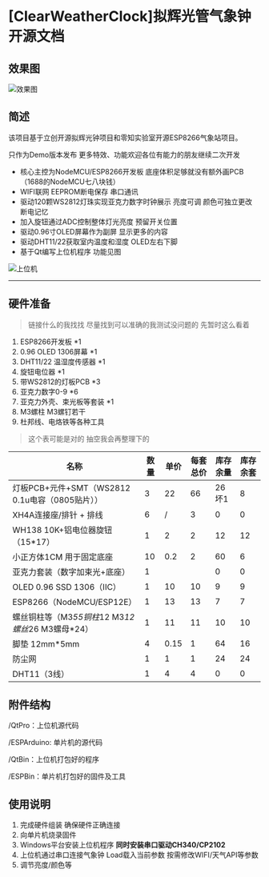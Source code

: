 # [ClearWeatherClock]拟辉光管气象钟开源文档

## 效果图

![效果图](http://123.127.160.202:8006/images/2021/03/31/111.gif)



## 简述

该项目基于立创开源拟辉光钟项目和零知实验室开源ESP8266气象站项目。

只作为Demo版本发布 更多特效、功能欢迎各位有能力的朋友继续二次开发

- 核心主控为NodeMCU/ESP8266开发板 底座体积足够就没有额外画PCB（1688的NodeMCU七八块钱）
- WIFI联网 EEPROM断电保存 串口通讯
- 驱动120颗WS2812灯珠实现亚克力数字时钟展示 亮度可调 颜色可独立更改 断电记忆
- 加入旋钮通过ADC控制整体灯光亮度 预留开关位置
- 驱动0.96寸OLED屏幕作为副屏 显示更多的内容
- 驱动DHT11/22获取室内温度和湿度 OLED左右下脚
- 基于Qt编写上位机程序 功能见图

![上位机](http://123.127.160.202:8006/images/2021/03/31/5KXP_BNWCULJVZIV.png)

***

## 硬件准备

> 链接什么的我找找  尽量找到可以准确的我测试没问题的 先暂时这么看着

1. ESP8266开发板 *1
2. 0.96 OLED 1306屏幕  *1
3. DHT11/22 温湿度传感器 *1
4. 旋钮电位器 *1
5. 带WS2812的灯板PCB *3
6. 亚克力数字0-9 *6
7. 亚克力外壳、束光板等套装 *1
8. M3螺柱 M3螺钉若干
9. 杜邦线、电烙铁等各种工具



> 这个表可能是对的  抽空我会再整理下的

| 名称                                                | 数量 | 单价 | 每套总价 | 库存余量 | 库存余套 |
| --------------------------------------------------- | ---- | ---- | -------- | -------- | -------- |
| 灯板PCB+元件+SMT（WS2812  0.1u电容（0805贴片））    | 3    | 22   | 66       | 26坏1    | 8        |
| XH4A连接座/排针  +   排线                           | 6    | /    | 3        | 0        | 0        |
| WH138 10K+铝电位器旋钮（15*17）                     | 1    | 2    | 2        | 12       | 12       |
| 小正方体1CM 用于固定底座                            | 10   | 0.2  | 2        | 60       | 6        |
| 亚克力套装（数字加束光+底座）                       | 1    |      |          | 0        | 0        |
| OLED 0.96 SSD 1306（IIC）                           | 1    | 10   | 10       | 9        | 9        |
| ESP8266（NodeMCU/ESP12E）                           | 1    | 13   | 13       | 7        | 7        |
| 螺丝铜柱等（M3*55铜柱*12 M3*12螺丝*26   M3螺母*24） | 1    | 11   | 11       | 10       | 10       |
| 脚垫 12mm*5mm                                       | 4    | 0.15 | 1        | 64       | 16       |
| 防尘网                                              | 1    | 1    | 1        | 24       | 24       |
| DHT11（3线）                                        | 1    | 4    | 4        | 0        | 0        |

## 附件结构

/QtPro：上位机源代码

/ESPArduino: 单片机的源代码

/QtBin：上位机打包好的程序

/ESPBin：单片机打包好的固件及工具

## 使用说明

1. 完成硬件组装 确保硬件正确连接
2. 向单片机烧录固件 
3. Windows平台安装上位机程序    **同时安装串口驱动CH340/CP2102**
4. 上位机通过串口连接气象钟 Load载入当前参数 按需修改WIFI/天气API等参数
5. 调节亮度/颜色等

